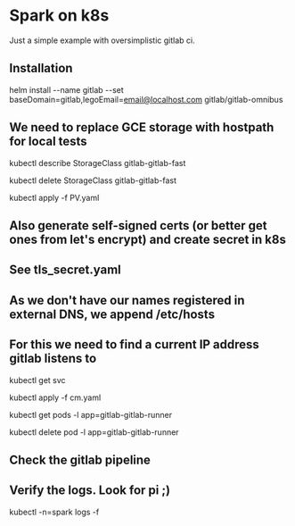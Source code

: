 # Spark on k8s  
Just a simple example with oversimplistic gitlab ci.

## Installation
helm install --name gitlab --set baseDomain=gitlab,legoEmail=email@localhost.com gitlab/gitlab-omnibus

## We need to replace GCE storage with hostpath for local tests
kubectl describe StorageClass gitlab-gitlab-fast

kubectl delete StorageClass gitlab-gitlab-fast

kubectl apply -f PV.yaml

## Also generate self-signed certs (or better get ones from let's encrypt) and create secret in k8s
## See tls_secret.yaml

## As we don't have our names registered in external DNS, we append /etc/hosts
## For this we need to find a current IP address gitlab listens to 
kubectl get svc

kubectl apply -f cm.yaml

kubectl get pods -l app=gitlab-gitlab-runner

kubectl delete pod -l app=gitlab-gitlab-runner

## Check the gitlab pipeline

## Verify the logs. Look for pi ;)
kubectl -n=spark logs -f <driver-pod-name>
